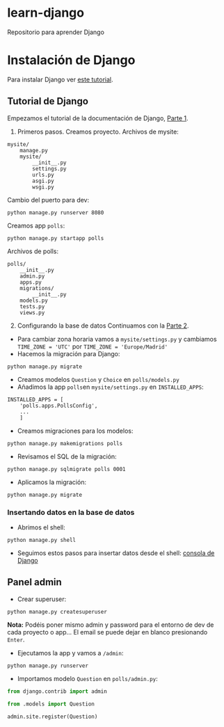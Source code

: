 # learn-django
Repositorio para aprender Django

# Instalación de Django

Para instalar Django ver [este tutorial](https://docs.djangoproject.com/es/4.1/topics/install/).

## Tutorial de Django

Empezamos el tutorial de la documentación de Django, [Parte 1](https://docs.djangoproject.com/en/4.1/intro/tutorial01/).

1. Primeros pasos. Creamos proyecto.
Archivos de mysite:
```
mysite/
    manage.py
    mysite/
        __init__.py
        settings.py
        urls.py
        asgi.py
        wsgi.py
```
Cambio del puerto para dev:
```
python manage.py runserver 8080
```
Creamos app `polls`:
```
python manage.py startapp polls
```

Archivos de polls:
```
polls/
    __init__.py
    admin.py
    apps.py
    migrations/
        __init__.py
    models.py
    tests.py
    views.py
```

2. Configurando la base de datos
Continuamos con la [Parte 2](https://docs.djangoproject.com/en/4.1/intro/tutorial02/).

- Para cambiar zona horaria vamos a `mysite/settings.py` y cambiamos `TIME_ZONE = 'UTC'` por `TIME_ZONE = 'Europe/Madrid'`
- Hacemos la migración para Django:
```
python manage.py migrate
```
- Creamos modelos `Question` y `Choice` en `polls/models.py`
- Añadimos la app `polls`en `mysite/settings.py` en `INSTALLED_APPS`:
```
INSTALLED_APPS = [
    'polls.apps.PollsConfig',
    ...
    ]
```
- Creamos migraciones para los modelos:
```
python manage.py makemigrations polls
```
- Revisamos el SQL de la migración:
```
python manage.py sqlmigrate polls 0001
```
- Aplicamos la migración:
```
python manage.py migrate
```
### Insertando datos en la base de datos
- Abrimos el shell:
```
python manage.py shell
```
- Seguimos estos pasos para insertar datos desde el shell: [consola de Django](https://docs.djangoproject.com/es/4.1/intro/tutorial02/#playing-with-the-api)

## Panel admin
- Crear superuser:
```
python manage.py createsuperuser
```
**Nota:** Podéis poner mismo admin y password para el entorno de dev de cada proyecto o app... El email se puede dejar en blanco presionando `Enter`.

- Ejecutamos la app y vamos a `/admin`:
```
python manage.py runserver
```
- Importamos modelo `Question` en `polls/admin.py`:
```python
from django.contrib import admin

from .models import Question

admin.site.register(Question)
```
